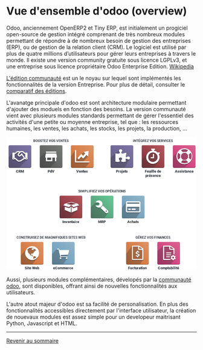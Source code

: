 # Vue d'ensemble d'odoo (overview)

Odoo, anciennement OpenERP2 et Tiny ERP, est initialement un progiciel open-source de gestion intégré comprenant de très nombreux modules permettant de répondre à de nombreux besoin de gestion des entreprises (ERP), ou de gestion de la relation client (CRM). Le logiciel est utilisé par plus de quatre millions d’utilisateurs pour gérer leurs entreprises à travers le monde. Il existe une version community gratuite sous licence LGPLv3, et une entreprise sous licence propriétaire Odoo Enterprise Edition. [Wikipedia](https://fr.wikipedia.org/wiki/Odoo)

 [L'édition communauté](https://www.odoo.com/fr_FR/page/community) est un le noyau sur lequel sont implémentés les fonctionnalités de la version Entreprise. Pour plus de détail, consulter le [comparatif des éditions](https://www.odoo.com/fr_FR/page/editions).

 L'avanatge principale d'odoo est sont architecture modulaire permettant d'ajouter des moduels en fonction des besoins. La version communauté vient avec plusieurs modules standards permettant de gérer l'essentiel des activités d'une petite ou moyenne entreprise, tel que : les ressources humaines, les ventes, les achats, les stocks, les projets, la production, ...

 ![](./images/odoo-apps-overview.png)

 Aussi, plusieurs modules complémentaires, dévelopés par la [communauté odoo](https://odoo-community.org/), sont disponibles, offrant ainsi de nouvelles fonctionnalités aux utilisateurs.

L'autre atout majeur d'odoo est sa facilité de personalisation. En plus des fonctionnalités accessibles directement par l'interface utilisateur, la création de nouevaux modules est assez simple pour un developeur maitrisant Python, Javascript et HTML.

----
[Revenir au sommaire](./odoo-usecases.md)

